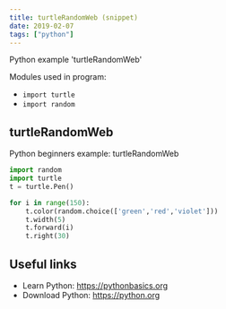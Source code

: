 ```yaml
---
title: turtleRandomWeb (snippet)
date: 2019-02-07
tags: ["python"]
---
```

Python example 'turtleRandomWeb'


Modules used in program: 
* `import turtle`
* `import random`

## turtleRandomWeb

Python beginners example: turtleRandomWeb

```python
import random
import turtle
t = turtle.Pen()

for i in range(150):
    t.color(random.choice(['green','red','violet']))
    t.width(5)
    t.forward(i)
    t.right(30)


```

## Useful links

- Learn Python: https://pythonbasics.org
- Download Python: https://python.org
